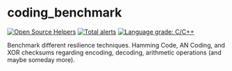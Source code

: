 # coding_benchmark

[![Open Source Helpers](https://www.codetriage.com/brics-db/coding_benchmark/badges/users.svg)](https://www.codetriage.com/brics-db/coding_benchmark)
[![Total alerts](https://img.shields.io/lgtm/alerts/g/brics-db/coding_benchmark.svg?logo=lgtm&logoWidth=18)](https://lgtm.com/projects/g/brics-db/coding_benchmark/alerts/)
[![Language grade: C/C++](https://img.shields.io/lgtm/grade/cpp/g/brics-db/coding_benchmark.svg?logo=lgtm&logoWidth=18)](https://lgtm.com/projects/g/brics-db/coding_benchmark/context:cpp)

Benchmark different resilience techniques.
Hamming Code, AN Coding, and XOR checksums regarding encoding, decoding, arithmetic operations (and maybe someday more).
